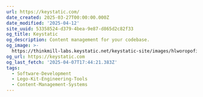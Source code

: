 ```yaml
---
url: https://keystatic.com/
date_created: 2025-03-27T00:00:00.000Z
date_modified: '2025-04-12'
site_uuid: 53358524-d379-4bea-9e87-d865d2c82f33
og_title: Keystatic
og_description: Content management for your codebase.
og_image: >-
  https://thinkmill-labs.keystatic.net/keystatic-site/images/hlworopofi3z/og-image
og_url: https://keystatic.com
og_last_fetch: '2025-04-07T17:44:21.383Z'
tags:
  - Software-Development
  - Lego-Kit-Engineering-Tools
  - Content-Management-Systems
---
```














































